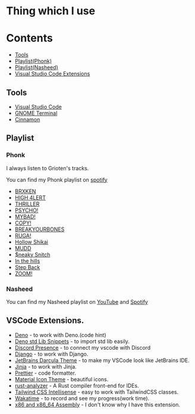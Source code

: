 # Thing which I use

# Contents
- [Tools](https://github.com/triistam/uses#tools)
- [Playlist(Phonk)](https://github.com/triistam/uses#phonk)
- [Playlist(Nasheed)](https://github.com/triistam/uses#nasheed)
- [Visual Studio Code Extensions](https://github.com/triistam/uses#vscode-extensions)


## Tools

- [Visual Studio Code](https://code.visualstudio.com/)
- [GNOME Terminal](https://gitlab.gnome.org/GNOME/gnome-terminal)
- [Cinnamon](https://wiki.archlinux.org/title/cinnamon)

## Playlist

### Phonk
I always listen to Grioten's tracks.

You can find my Phonk playlist on [spotify](https://open.spotify.com/playlist/52HE3t7h5dogELchHV8iQq?si=d962437cf33e4081)

- [BRXKEN](https://www.youtube.com/watch?v=POv3xK7Phso)
- [HIGH 4LERT](https://www.youtube.com/watch?v=cZGJCMVVCrU)
- [THRILLER](https://www.youtube.com/watch?v=sdM2rnq8WIM)
- [PSYCHO!](https://www.youtube.com/watch?v=1IvyOUiftIM)
- [MYBAD!](https://www.youtube.com/watch?v=TVqF_jVtgA8)
- [COPY!](https://www.youtube.com/watch?v=uV8MSY_gTUg)
- [BREAKYOURBONES](https://www.youtube.com/watch?v=vAQPzoCrxfM)
- [RUGA!](https://www.youtube.com/watch?v=Ke2rytUslz8)
- [Hollow Shikai](https://www.youtube.com/watch?v=0THfcQTM2Cc)
- [MUDD](https://www.youtube.com/watch?v=G20TxJRTv1A)
- [$neaky Snitch](https://www.youtube.com/watch?v=Q2lK8PGgiaE)
- [In the hills](https://www.youtube.com/watch?v=I7G-YfmKab4)
- [Step Back](https://www.youtube.com/watch?v=ModYrt62Vx0)
- [ZOOM!](https://www.youtube.com/watch?v=gMD_pHHAWXM)

### Nasheed

You can find my Nasheed playlist on [YouTube](https://youtube.com/playlist?list=PLRR3slZDoWCHL5juVi4Oa605E13rde1Ns) and [Spotify](https://open.spotify.com/playlist/2nfcyzVxNn1XzRDTeiD1WD?si=0af698a2df964e2b)


## VSCode Extensions.
- [Deno](https://github.com/denoland/vscode_deno) - to work with Deno.(code hint)
- [Deno std Lib Snippets](https://github.com/bahiirwa/deno-std-lib-snippets) -  to import std lib easily.
- [Discord Presence](https://github.com/iCrawl/discord-vscode) - to connect my vscode with Discord
- [Django](https://github.com/vscode-django/vscode-django) - to work with Django.
- [JetBrains Darcula Theme](https://github.com/Mohamed3nan/JetBrains-Darcula-Theme) -  to make my VSCode look like JetBrains IDE.
- [Jinja](https://github.com/wholroyd/vscode-jinja) - to work with Jinja.
- [Prettier](https://github.com/prettier/prettier-vscode) - code formatter.
- [Material Icon Theme](https://github.com/PKief/vscode-material-icon-theme) - beautiful icons.
- [rust-analyzer](https://github.com/rust-lang/rust-analyzer) -  A Rust compiler front-end for IDEs.
- [Tailwind CSS Intellisense](https://github.com/tailwindlabs/tailwindcss-intellisense) - easy to work with TailwindCSS classes.
- [Wakatime](https://github.com/wakatime/vscode-wakatime) - to record and see my progress(work time).
- [x86 and x86_64 Assembly](https://github.com/13xforever/x86_64-assembly-vscode) - I don't know why I have this extension. 

